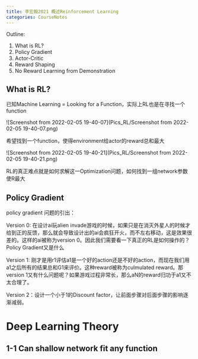 ```yaml
---
title: 李宏毅2021 概述Reinforcement Learning
categories: CourseNotes
---
```

Outline:

1. What is RL?
2. Policy Gradient
3. Actor-Critic
4. Reward Shaping
5. No Reward Learning from Demonstration

## What is RL?

已知Machine Learning = Looking for a Function，实际上RL也是在寻找一个function

![Screenshot from 2022-02-05 19-40-07](Pics_RL/Screenshot from 2022-02-05 19-40-07.png)

希望找到一个function，使得environment给actor的reward总和最大

![Screenshot from 2022-02-05 19-40-21](Pics_RL/Screenshot from 2022-02-05 19-40-21.png)

RL的真正难点就是如何求解这一Optimization问题，如何找到一组network参数使R最大

## Policy Gradient

 policy gradient 问题的引出：

Version 0: 在设计ai玩alien invade游戏的时候，如果只是在消灭外星人的时候才给到正的反馈，那么就会导致设计出的ai会疯狂开火，而不左右移动，这是效果很差的。这样的ai被称为version 0。因此我们需要看一下真正的RL是如何操作的？Policy Gradient又是什么

Version 1: 刚才是用r1评估a1是一个好的action还是不好的action，而现在我们用a1之后所有的结果总和G1来评价。这种reward被称为culmulated reward。那version 1又有什么问题呢？如果游戏过程非常长，那么aN的reward归功于a1又不太合理了。

Version 2：设计一个小于1的Discount factor，让前面步骤对后面步骤的影响逐渐减弱。







# Deep Learning Theory

## 1-1 Can shallow network fit any function















